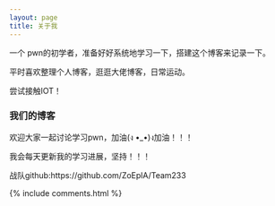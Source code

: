 ```yaml
---
layout: page
title: 关于我 
---
```


一个 pwn的初学者，准备好好系统地学习一下，搭建这个博客来记录一下。
<p>
平时喜欢整理个人博客，逛逛大佬博客，日常运动。
<p>
尝试接触IOT！
<p>

<h3> 我们的博客 </h3>  

<p>

欢迎大家一起讨论学习pwn，加油(ง •_•)ง加油！！！

<p> 

我会每天更新我的学习进展，坚持！！！

<p> 
战队github:https://github.com/ZoEplA/Team233
<p> 


{% include comments.html %}

